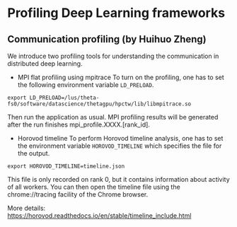 # Profiling Deep Learning frameworks

## Communication profiling (by Huihuo Zheng)
We introduce two profiling tools for understanding the communication in distributed deep learning. 
* MPI flat profiling using mpitrace
To turn on the profiling, one has to set the following environment variable ```LD_PRELOAD```. 
```
export LD_PRELOAD=/lus/theta-fs0/software/datascience/thetagpu/hpctw/lib/libmpitrace.so
```
Then run the application as usual. MPI profiling results will be generated after the run finishes mpi_profile.XXXX.[rank_id]. 

* Horovod timeline
To perform Horovod timeline analysis, one has to set the environment variable ```HOROVOD_TIMELINE``` which specifies the file for the output. 
```
export HOROVOD_TIMELINE=timeline.json
```
This file is only recorded on rank 0, but it contains information about activity of all workers. You can then open the timeline file using the chrome://tracing facility of the Chrome browser.

More details: https://horovod.readthedocs.io/en/stable/timeline_include.html

